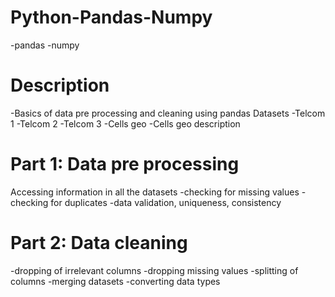# Python-Pandas-Numpy
-pandas
-numpy
# Description
-Basics of data pre processing and cleaning using pandas
Datasets
-Telcom 1
-Telcom 2
-Telcom 3
-Cells geo
-Cells geo description
# Part 1: Data pre processing
Accessing information in all the datasets 
-checking for missing values
-checking for duplicates
-data validation, uniqueness, consistency
# Part 2: Data cleaning
-dropping of irrelevant columns
-dropping missing values
-splitting of columns
-merging datasets
-converting data types
